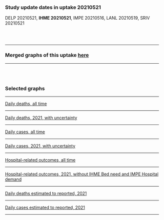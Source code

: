### Study update dates in uptake 20210521

DELP 20210521, **IHME 20210521**, IMPE 20210516, LANL 20210519, SRIV 20210521 


<br/><br/>
****

### Merged graphs of this uptake [here](https://github.com/pourmalek/covir2/blob/main/20210521/graphs%20merged%2020210521.pdf)


****

<br/><br/>


### Selected graphs

****

[Daily deaths, all time](https://github.com/pourmalek/GlobalCovidCombineVisualize/blob/main/20210521/output/merge/graph%2011%20COVID-19%20daily%20deaths%2C%20global%2C%20reference%20scenarios.pdf)

****

[Daily deaths, 2021, with uncertainty](https://github.com/pourmalek/GlobalCovidCombineVisualize/blob/main/20210521/output/merge/graph%2013%20COVID-19%20daily%20deaths%2C%20global%2C%20reference%20scenarios%2C%202021-01-01%20on%2C%20CI.pdf)

****

[Daily cases, all time](https://github.com/pourmalek/GlobalCovidCombineVisualize/blob/main/20210521/output/merge/graph%2021%20COVID-19%20daily%20cases%2C%20global%2C%20reference%20scenarios.pdf)

****

[Daily cases, 2021, with uncertainty](https://github.com/pourmalek/GlobalCovidCombineVisualize/blob/main/20210521/output/merge/graph%2023%20COVID-19%20daily%20cases%2C%20global%2C%20reference%20scenarios%2C%202021-01-01%20on%2C%20CI.pdf)

****

[Hospital-related outcomes, all time](https://github.com/pourmalek/GlobalCovidCombineVisualize/blob/main/20210521/output/merge/graph%2071%20COVID-19%20hospital-related%20outcomes.pdf)

****

[Hospital-related outcomes, 2021, without IHME Bed need and IMPE Hospital demand](https://github.com/pourmalek/GlobalCovidCombineVisualize/blob/main/20210521/output/merge/graph%2073%20COVID-19%20hospital-related%20outcomes%2C%20wo%20extremes%2C%202021-01-01%20on.pdf)

****

[Daily deaths estimated to reported, 2021](https://github.com/pourmalek/GlobalCovidCombineVisualize/blob/main/20210521/output/merge/graph%2092%20COVID-19%20daily%20deaths%20estimated%20to%20reported%2C%20global%2C%20reference%20scenarios%2C%202021-01-01%20on.pdf)

****

[Daily cases estimated to reported, 2021](https://github.com/pourmalek/GlobalCovidCombineVisualize/blob/main/20210521/output/merge/graph%2093%20COVID-19%20daily%20cases%20estimated%20to%20reported%2C%20global%2C%20reference%20scenarios%2C%202021-01-01%20on.pdf) 

****

